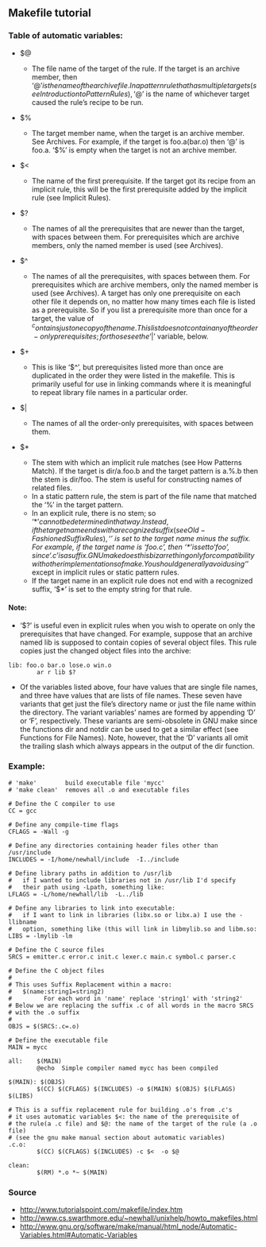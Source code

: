 ## Makefile tutorial

### Table of automatic variables:
- $@
    - The file name of the target of the rule. If the target is an archive member, then ‘$@’ is the name of the archive file. In a pattern rule that has multiple targets (see Introduction to Pattern Rules), ‘$@’ is the name of whichever target caused the rule’s recipe to be run.

- $%
    - The target member name, when the target is an archive member. See Archives. For example, if the target is foo.a(bar.o) then ‘$%’ is bar.o and ‘$@’ is foo.a. ‘$%’ is empty when the target is not an archive member.

- $<
    - The name of the first prerequisite. If the target got its recipe from an implicit rule, this will be the first prerequisite added by the implicit rule (see Implicit Rules).

- $?
    - The names of all the prerequisites that are newer than the target, with spaces between them. For prerequisites which are archive members, only the named member is used (see Archives).

- $^
    - The names of all the prerequisites, with spaces between them. For prerequisites which are archive members, only the named member is used (see Archives). A target has only one prerequisite on each other file it depends on, no matter how many times each file is listed as a prerequisite. So if you list a prerequisite more than once for a target, the value of $^ contains just one copy of the name. This list does not contain any of the order-only prerequisites; for those see the ‘$|’ variable, below.

- $+
    - This is like ‘$^’, but prerequisites listed more than once are duplicated in the order they were listed in the makefile. This is primarily useful for use in linking commands where it is meaningful to repeat library file names in a particular order.

- $|
    - The names of all the order-only prerequisites, with spaces between them.

- $*
    - The stem with which an implicit rule matches (see How Patterns Match). If the target is dir/a.foo.b and the target pattern is a.%.b then the stem is dir/foo. The stem is useful for constructing names of related files.
    - In a static pattern rule, the stem is part of the file name that matched the ‘%’ in the target pattern.
    - In an explicit rule, there is no stem; so ‘$*’ cannot be determined in that way. Instead, if the target name ends with a recognized suffix (see Old-Fashioned Suffix Rules), ‘$*’ is set to the target name minus the suffix. For example, if the target name is ‘foo.c’, then ‘$*’ is set to ‘foo’, since ‘.c’ is a suffix. GNU make does this bizarre thing only for compatibility with other implementations of make. You should generally avoid using ‘$*’ except in implicit rules or static pattern rules.
    - If the target name in an explicit rule does not end with a recognized suffix, ‘$*’ is set to the empty string for that rule.

#### Note:
- ‘$?’ is useful even in explicit rules when you wish to operate on only the prerequisites that have changed. For example, suppose that an archive named lib is supposed to contain copies of several object files. This rule copies just the changed object files into the archive:
```
lib: foo.o bar.o lose.o win.o
        ar r lib $?
```
- Of the variables listed above, four have values that are single file names, and three have values that are lists of file names. These seven have variants that get just the file’s directory name or just the file name within the directory. The variant variables’ names are formed by appending ‘D’ or ‘F’, respectively. These variants are semi-obsolete in GNU make since the functions dir and notdir can be used to get a similar effect (see Functions for File Names). Note, however, that the ‘D’ variants all omit the trailing slash which always appears in the output of the dir function.



### Example:
```
# 'make'        build executable file 'mycc'
# 'make clean'  removes all .o and executable files

# Define the C compiler to use
CC = gcc

# Define any compile-time flags
CFLAGS = -Wall -g

# Define any directories containing header files other than /usr/include
INCLUDES = -I/home/newhall/include  -I../include

# Define library paths in addition to /usr/lib
#   if I wanted to include libraries not in /usr/lib I'd specify
#   their path using -Lpath, something like:
LFLAGS = -L/home/newhall/lib  -L../lib

# Define any libraries to link into executable:
#   if I want to link in libraries (libx.so or libx.a) I use the -llibname 
#   option, something like (this will link in libmylib.so and libm.so:
LIBS = -lmylib -lm

# Define the C source files
SRCS = emitter.c error.c init.c lexer.c main.c symbol.c parser.c

# Define the C object files 
#
# This uses Suffix Replacement within a macro:
#   $(name:string1=string2)
#         For each word in 'name' replace 'string1' with 'string2'
# Below we are replacing the suffix .c of all words in the macro SRCS
# with the .o suffix
#
OBJS = $(SRCS:.c=.o)

# Define the executable file 
MAIN = mycc

all:    $(MAIN)
        @echo  Simple compiler named mycc has been compiled

$(MAIN): $(OBJS) 
        $(CC) $(CFLAGS) $(INCLUDES) -o $(MAIN) $(OBJS) $(LFLAGS) $(LIBS)

# This is a suffix replacement rule for building .o's from .c's
# it uses automatic variables $<: the name of the prerequisite of
# the rule(a .c file) and $@: the name of the target of the rule (a .o file)
# (see the gnu make manual section about automatic variables)
.c.o:
        $(CC) $(CFLAGS) $(INCLUDES) -c $<  -o $@

clean:
        $(RM) *.o *~ $(MAIN)
```

### Source
- http://www.tutorialspoint.com/makefile/index.htm
- http://www.cs.swarthmore.edu/~newhall/unixhelp/howto_makefiles.html
- http://www.gnu.org/software/make/manual/html_node/Automatic-Variables.html#Automatic-Variables
